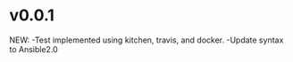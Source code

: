 v0.0.1
======
NEW:
-Test implemented using kitchen, travis, and docker.
-Update syntax to Ansible2.0

